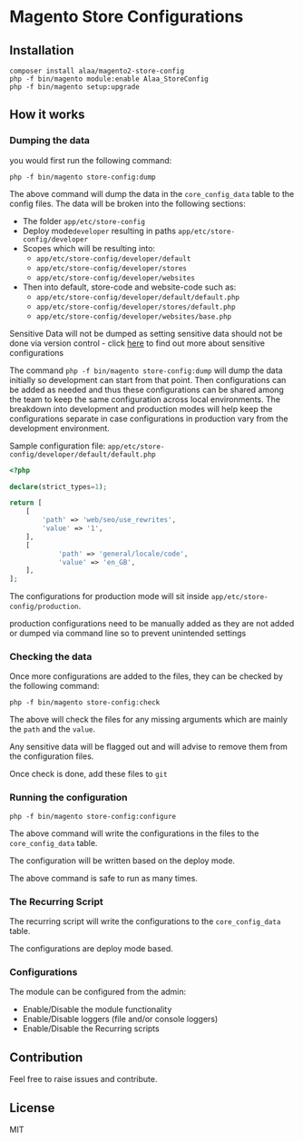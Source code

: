 # Magento Store Configurations 


## Installation

```
composer install alaa/magento2-store-config
php -f bin/magento module:enable Alaa_StoreConfig
php -f bin/magento setup:upgrade
```

## How it works

### Dumping the data
you would first run the following command:

`php -f bin/magento store-config:dump`

The above command will dump the data in the `core_config_data` table to the config files. The data will be broken into the following sections:
* The folder `app/etc/store-config`
* Deploy mode`developer` resulting in paths `app/etc/store-config/developer`
* Scopes which will be resulting into:
    * `app/etc/store-config/developer/default`
    * `app/etc/store-config/developer/stores`
    * `app/etc/store-config/developer/websites`
* Then into default, store-code and website-code such as:
    * `app/etc/store-config/developer/default/default.php`
    * `app/etc/store-config/developer/stores/default.php`
    * `app/etc/store-config/developer/websites/base.php`

Sensitive Data will not be dumped as setting sensitive data should not be done via version control - click [here](https://devdocs.magento.com/guides/v2.3/extension-dev-guide/configuration/sensitive-and-environment-settings.html) to find out more about sensitive configurations

The command `php -f bin/magento store-config:dump` will dump the data initially so development can start from that point. Then configurations can be added as needed and thus these configurations can be shared among the team to keep the same configuration across local environments.
The breakdown into development and production modes will help keep the configurations separate in case configurations in production vary from the development environment.

Sample configuration file:
`app/etc/store-config/developer/default/default.php`
```php
<?php

declare(strict_types=1);

return [
    [
        'path' => 'web/seo/use_rewrites',
        'value' => '1',
    ],
    [
            'path' => 'general/locale/code',
            'value' => 'en_GB',
    ],
];
```

The configurations for production mode will sit inside `app/etc/store-config/production`.

production configurations need to be manually added as they are not added or dumped via command line so to prevent unintended settings

### Checking the data

Once more configurations are added to the files, they can be checked by the following command:

`php -f bin/magento store-config:check`

The above will check the files for any missing arguments which are mainly the `path` and the `value`.

Any sensitive data will be flagged out and will advise to remove them from the configuration files.

Once check is done, add these files to `git`

### Running the configuration

`php -f bin/magento store-config:configure`

The above command will write the configurations in the files to the `core_config_data` table.

The configuration will be written based on the deploy mode.

The above command is safe to run as many times.

### The Recurring Script

The recurring script will write the configurations to the `core_config_data` table.

The configurations are deploy mode based.

### Configurations

The module can be configured from the admin:
* Enable/Disable the module functionality
* Enable/Disable loggers (file and/or console loggers)
* Enable/Disable the Recurring scripts

## Contribution
Feel free to raise issues and contribute.

## License
MIT

